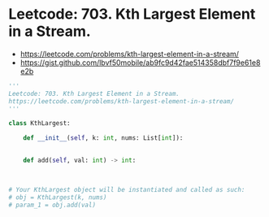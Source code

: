 # Leetcode: 703. Kth Largest Element in a Stream. 

- https://leetcode.com/problems/kth-largest-element-in-a-stream/
- https://gist.github.com/lbvf50mobile/ab9fc9d42fae514358dbf7f9e61e8e2b

```Python
'''
Leetcode: 703. Kth Largest Element in a Stream.
https://leetcode.com/problems/kth-largest-element-in-a-stream/
'''

class KthLargest:

    def __init__(self, k: int, nums: List[int]):
        

    def add(self, val: int) -> int:
        


# Your KthLargest object will be instantiated and called as such:
# obj = KthLargest(k, nums)
# param_1 = obj.add(val)
```